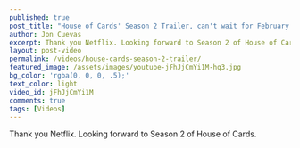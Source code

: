 ```yaml
---
published: true
post_title: "House of Cards' Season 2 Trailer, can't wait for February 14"
author: Jon Cuevas
excerpt: Thank you Netflix. Looking forward to Season 2 of House of Cards.
layout: post-video
permalink: /videos/house-cards-season-2-trailer/
featured_image: /assets/images/youtube-jFhJjCmYi1M-hq3.jpg
bg_color: 'rgba(0, 0, 0, .5);'
text_color: light
video_id: jFhJjCmYi1M
comments: true
tags: [Videos]
---
```

<p class="lead">Thank you Netflix. Looking forward to Season 2 of House of Cards.</p>
